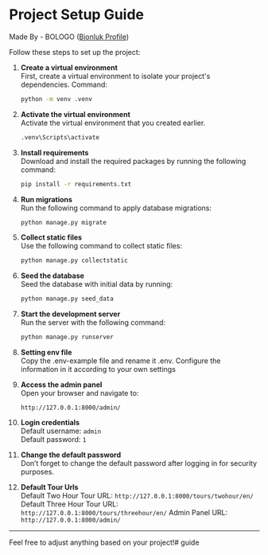 # Project Setup Guide

Made By - BOLOGO ([Bionluk Profile](https://bionluk.com/bologo))

Follow these steps to set up the project:

1. **Create a virtual environment**  
   First, create a virtual environment to isolate your project's dependencies. Command:
   ```bash
   python -m venv .venv
   ```

3. **Activate the virtual environment**  
   Activate the virtual environment that you created earlier.
   ```bash
   .venv\Scripts\activate
   ```

2. **Install requirements**  
   Download and install the required packages by running the following command:
   ```bash
   pip install -r requirements.txt
   ```

4. **Run migrations**  
   Run the following command to apply database migrations:
   ```bash
   python manage.py migrate
   ```

5. **Collect static files**  
   Use the following command to collect static files:
   ```bash
   python manage.py collectstatic
   ```

6. **Seed the database**  
   Seed the database with initial data by running:
   ```bash
   python manage.py seed_data
   ```

7. **Start the development server**  
   Run the server with the following command:
   ```bash
   python manage.py runserver
   ```

8. **Setting env file**  
   Copy the .env-example file and rename it .env. Configure the information in it according to your own settings

9. **Access the admin panel**  
   Open your browser and navigate to:
   ```plaintext
   http://127.0.0.1:8000/admin/
   ```

10. **Login credentials**  
   Default username: `admin`  
   Default password: `1`

11. **Change the default password**  
    Don’t forget to change the default password after logging in for security purposes.

12. **Default Tour Urls**  
   Default Two Hour Tour URL: `http://127.0.0.1:8000/tours/twohour/en/`  
   Default Three Hour Tour URL: `http://127.0.0.1:8000/tours/threehour/en/`
   Admin Panel URL: `http://127.0.0.1:8000/admin/`

---

Feel free to adjust anything based on your project!#   g u i d e  
 